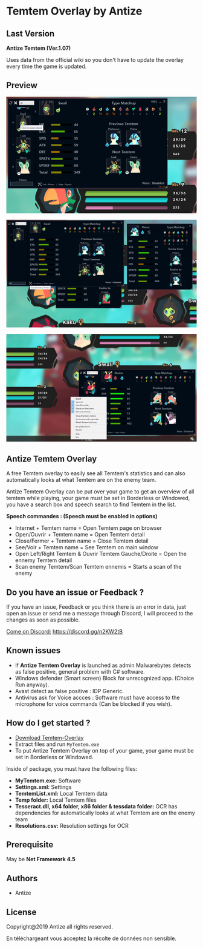 
# Temtem Overlay by Antize

## Last Version
**Antize Temtem (Ver.1.07)** 

Uses data from the official wiki so you don't have to update the overlay every time the game is updated.

## Preview
![Preview](Preview/Exemple01.png)

![Preview](Preview/Exemple03.png)

![Preview](Preview/Exemple04.png)

## Antize Temtem Overlay
A free Temtem overlay to easily see all Temtem's statistics and can also automatically looks at what Temtem are on the enemy team.

Antize Temtem Overlay can be put over your game to get an overview of all temtem while playing, your game must be set in Borderless or Windowed, you have a search box and speech search to find Temtem in the list.

**Speech commandes : (Speech must be enabled in options)**
  - Internet + Temtem name = Open Temtem page on browser  
  - Open/Ouvrir + Temtem name = Open Temtem detail  
  - Close/Fermer + Temtem name = Close Temtem detail  
  - See/Voir + Temtem name = See Temtem on main window  
  - Open Left/Right Temtem & Ouvrir Temtem Gauche/Droite = Open the ennemy Temtem detail
  - Scan enemy Temtem/Scan Temtem ennemis = Starts a scan of the enemy

## Do you have an issue or Feedback ?
If you have an issue, Feedback or you think there is an error in data, just open an issue or send me a message through Discord, I will proceed to the changes as soon as possible.

[Come on Discord:](https://discord.gg/n2KW2tB) https://discord.gg/n2KW2tB

## Known issues
- If **Antize Temtem Overlay** is launched as admin Malwarebytes detects as false positive, general problem with C# software.
- Windows defender (Smart screen) Block for unrecognized app. (Choice Run anyway).
- Avast detect as false positive : IDP Generic.
- Antivirus ask for Voice accces : Software must have access to the microphone for voice commands (Can be blocked if you wish).

## How do I get started ?
  -  [Download Temtem-Overlay](https://github.com/Antize/MyTemtem/releases/)  
  -  Extract files and run `MyTemtem.exe`
  -  To put Antize Temtem Overlay on top of your game, your game must be set in Borderless or Windowed.

Inside of package, you must have the following files:
- **MyTemtem.exe:** Software
- **Settings.xml:** Settings
- **TemtemList.xml:** Local Temtem data
- **Temp folder:** Local Temtem files
- **Tesseract.dll, x64 folder, x86 folder & tessdata folder:** OCR has dependencies for automatically looks at what Temtem are on the enemy team
- **Resolutions.csv:** Resolution settings for OCR

## Prerequisite
May be **Net Framework 4.5**

## Authors
- Antize

## License
Copyright@2019 Antize all rights reserved.

En téléchargeant vous acceptez la récolte de données non sensible.
